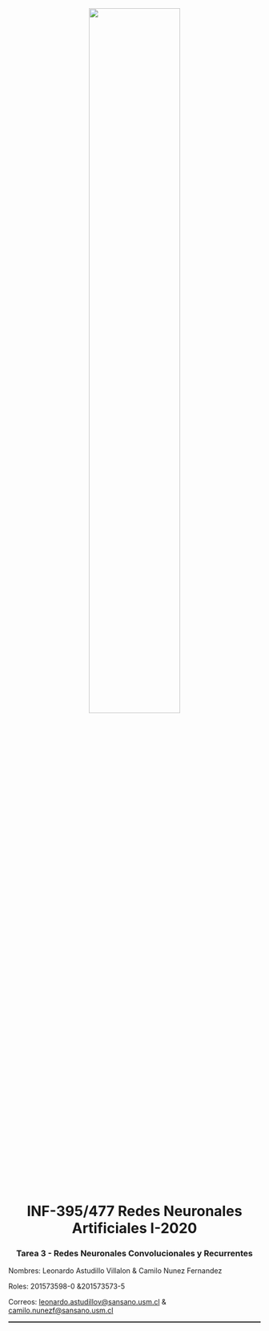 <center>
    <img src="http://sct.inf.utfsm.cl/wp-content/uploads/2020/04/logo_di.png" style="width:60%">
    <h1> INF-395/477 Redes Neuronales Artificiales I-2020 </h1>
    <h3>  Tarea 3 - Redes Neuronales Convolucionales y Recurrentes  </h3>
</center>

Nombres: Leonardo Astudillo Villalon  & Camilo Nunez Fernandez

Roles: 201573598-0 &201573573-5

Correos:
leonardo.astudillov@sansano.usm.cl & camilo.nunezf@sansano.usm.cl
<hr style="height:2px;border:none"/>

